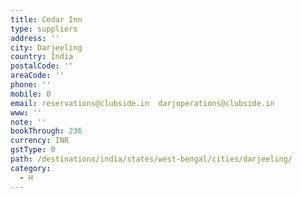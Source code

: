 ```yaml
---
title: Cedar Inn
type: suppliers
address: ''
city: Darjeeling
country: India
postalCode: ''
areaCode: ''
phone: ''
mobile: 0
email: reservations@clubside.in  darjoperations@clubside.in
www: ''
note: ''
bookThrough: 236
currency: INR
gstType: 0
path: /destinations/india/states/west-bengal/cities/darjeeling/
category:
  - H
---
```


